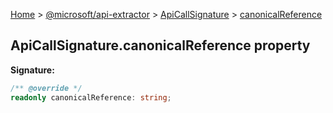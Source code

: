 [Home](./index) &gt; [@microsoft/api-extractor](./api-extractor.md) &gt; [ApiCallSignature](./api-extractor.apicallsignature.md) &gt; [canonicalReference](./api-extractor.apicallsignature.canonicalreference.md)

## ApiCallSignature.canonicalReference property


<b>Signature:</b>

```typescript
/** @override */
readonly canonicalReference: string;
```
